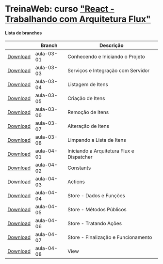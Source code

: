 
# TreinaWeb: curso ["React - Trabalhando com Arquitetura Flux"](https://www.treinaweb.com.br/curso/react-trabalhando-com-arquitetura-flux)



#### Lista de branches
|  | Branch | Descrição |
| ------ | ------ |  ------ | 
[Download](https://github.com/treinaweb/treinaweb-react-flux/archive/aula-03-01.zip)    |  aula-03-01     | Conhecendo e Iniciando o Projeto |
[Download](https://github.com/treinaweb/treinaweb-react-flux/archive/aula-03-03.zip)    |  aula-03-03     | Serviços e Integração com Servidor |
[Download](https://github.com/treinaweb/treinaweb-react-flux/archive/aula-03-04.zip)    |  aula-03-04     | Listagem de Itens |
[Download](https://github.com/treinaweb/treinaweb-react-flux/archive/aula-03-05.zip)    |  aula-03-05     | Criação de Itens |
[Download](https://github.com/treinaweb/treinaweb-react-flux/archive/aula-03-06.zip)    |  aula-03-06     | Remoção de Itens |
[Download](https://github.com/treinaweb/treinaweb-react-flux/archive/aula-03-07.zip)    |  aula-03-07     | Alteração de Itens |
[Download](https://github.com/treinaweb/treinaweb-react-flux/archive/aula-03-08.zip)    |  aula-03-08     | Limpando a Lista de Itens |
[Download](https://github.com/treinaweb/treinaweb-react-flux/archive/aula-04-01.zip)    |  aula-04-01     | Iniciando a Arquitetura Flux e Dispatcher |
[Download](https://github.com/treinaweb/treinaweb-react-flux/archive/aula-04-02.zip)    |  aula-04-02     | Constants |
[Download](https://github.com/treinaweb/treinaweb-react-flux/archive/aula-04-03.zip)    |  aula-04-03     | Actions |
[Download](https://github.com/treinaweb/treinaweb-react-flux/archive/aula-04-04.zip)    |  aula-04-04     | Store - Dados e Funções |
[Download](https://github.com/treinaweb/treinaweb-react-flux/archive/aula-04-05.zip)    |  aula-04-05     | Store - Métodos Públicos |
[Download](https://github.com/treinaweb/treinaweb-react-flux/archive/aula-04-06.zip)    |  aula-04-06     | Store - Tratando Ações |
[Download](https://github.com/treinaweb/treinaweb-react-flux/archive/aula-04-07.zip)    |  aula-04-07     | Store - Finalização e Funcionamento |
[Download](https://github.com/treinaweb/treinaweb-react-flux/archive/aula-04-08.zip)    |  aula-04-08     | View |
